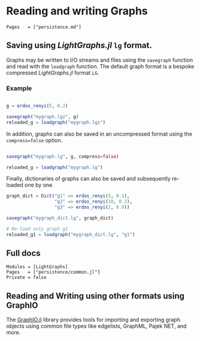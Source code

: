 # Reading and writing Graphs

```@index
Pages   = ["persistence.md"]
```

## Saving using *LightGraphs.jl* `lg` format.

Graphs may be written to I/O streams and files using the `savegraph` function and read with the `loadgraph` function. The default graph format is a bespoke compressed *LightGraphs.jl* format `LG`.

### Example

```julia

g = erdos_renyi(5, 0.2)

savegraph("mygraph.lgz", g)
reloaded_g = loadgraph("mygraph.lgz")
```

In addition, graphs can also be saved in an uncompressed format using the `compress=false` option.

```julia

savegraph("mygraph.lg", g, compress=false)

reloaded_g = loadgraph("mygraph.lg")
```

Finally, dictionaries of graphs can also be saved and subsequently re-loaded one by one.

```julia
graph_dict = Dict("g1" => erdos_renyi(5, 0.1),
                  "g2" => erdos_renyi(10, 0.2),
                  "g3" => erdos_renyi(2, 0.9))

savegraph("mygraph_dict.lg", graph_dict)

# Re-load only graph g1
reloaded_g1 = loadgraph("mygraph_dict.lg", "g1")
```

## Full docs

```@autodocs
Modules = [LightGraphs]
Pages   = ["persistence/common.jl"]
Private = false
```

## Reading and Writing using other formats using GraphIO

The [GraphIO.jl](https://github.com/JuliaGraphs/GraphIO.jl) library provides tools for importing and exporting graph objects using common file types like edgelists, GraphML, Pajek NET, and more.
